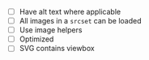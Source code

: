- [ ] Have alt text where applicable
- [ ] All images in a `srcset` can be loaded
- [ ] Use image helpers
- [ ] Optimized
- [ ] SVG contains viewbox
